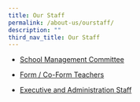 ```yaml
---
title: Our Staff
permalink: /about-us/ourstaff/
description: ""
third_nav_title: Our Staff
---
```

* [School Management Committee](https://www.compassvalesec.moe.edu.sg/about-us/our-staff/school-management-committee-2023/)
* [Form / Co-Form Teachers](https://www.compassvalesec.moe.edu.sg/about-us/our-staff/form-co-form-teachers-2023/)

* [Executive and Administration Staff](https://www.compassvalesec.moe.edu.sg/about-us/our-staff/executive-and-administration-staff-2023/)